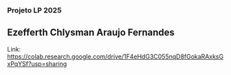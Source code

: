 ### Projeto LP 2025  
## Ezefferth Chlysman Araujo Fernandes


Link: https://colab.research.google.com/drive/1F4eHdG3C055nqD8fGokaRAxksGxPqYSf?usp=sharing
